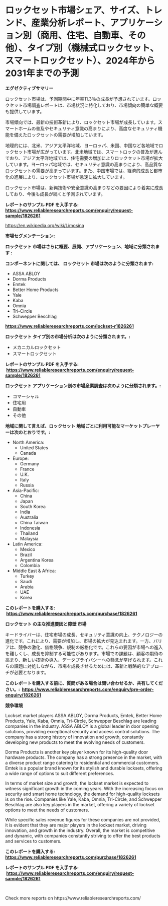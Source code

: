 <p><h1>ロックセット市場シェア、サイズ、トレンド、産業分析レポート、アプリケーション別（商用、住宅、自動車、その他）、タイプ別（機械式ロックセット、スマートロックセット）、2024年から2031年までの予測</h1></p><p><strong>エグゼクティブサマリー</strong></p>
<p><p>ロックセット市場は、予測期間中に年率11.3％の成長が予想されています。ロックセット市場調査レポートは、市場状況に特化しており、市場傾向の簡単な概要も提供しています。</p><p>市場傾向では、最新の技術革新により、ロックセット市場が成長しています。スマートホームの普及やセキュリティ意識の高まりにより、高度なセキュリティ機能を備えたロックセットの需要が増加しています。</p><p>地理的には、北米、アジア太平洋地域、ヨーロッパ、米国、中国など各地域でロックセット市場が広がっています。北米地域では、スマートロックの普及が進んでおり、アジア太平洋地域では、住宅需要の増加によりロックセット市場が拡大しています。ヨーロッパ地域では、セキュリティ意識の高まりにより、高品質なロックセットの需要が高まっています。また、中国市場では、経済的成長と都市化の進展により、ロックセット市場が急速に拡大しています。</p><p>ロックセット市場は、新興技術や安全意識の高まりなどの要因により着実に成長しており、今後も成長が続くと予測されています。</p></p>
<p><strong>レポートのサンプル PDF を入手する: <a href="https://www.reliableresearchreports.com/enquiry/request-sample/1826261">https://www.reliableresearchreports.com/enquiry/request-sample/1826261</a></strong></p>
<p><a href="https://en.wikipedia.org/wiki/Limosina">https://en.wikipedia.org/wiki/Limosina</a></p>
<p><strong>市場セグメンテーション:</strong></p>
<p><strong> ロックセット 市場はさらに概要、展開、アプリケーション、地域に分類されます :</strong></p>
<p><strong>コンポーネントに関しては、 ロックセット 市場は次のように分類されます: &nbsp;</strong></p>
<p><ul><li>ASSA ABLOY</li><li>Dorma Products</li><li>Emtek</li><li>Better Home Products</li><li>Yale</li><li>Kaba</li><li>Omnia</li><li>Tri-Circle</li><li>Schwepper Beschlag</li></ul></p>
<p><strong><a href="https://www.reliableresearchreports.com/lockset-r1826261">https://www.reliableresearchreports.com/lockset-r1826261</a></strong></p>
<p><strong> ロックセット タイプ別の市場分析は次のように分類されます。:</strong></p>
<p><ul><li>メカニカルロックセット</li><li>スマートロックセット</li></ul></p>
<p><strong>レポートのサンプル PDF を入手する: &nbsp;<a href="https://www.reliableresearchreports.com/enquiry/request-sample/1826261">https://www.reliableresearchreports.com/enquiry/request-sample/1826261</a></strong></p>
<p><strong> ロックセット アプリケーション別の市場産業調査は次のように分類されます。:</strong></p>
<p><ul><li>コマーシャル</li><li>住宅用</li><li>自動車</li><li>その他</li></ul></p>
<p><strong>地域に関して言えば、ロックセット 地域ごとに利用可能なマーケットプレーヤーは次のとおりです。:</strong></p>
<p><ul>
    <li>
        North America:
        <ul>
            <li>United States</li>
            <li>Canada</li>
        </ul>
    </li>
    <li>
        Europe:
        <ul>
            <li>Germany</li>
            <li>France</li>
            <li>U.K.</li>
            <li>Italy</li>
            <li>Russia</li>
        </ul>
    </li>
    <li>
        Asia-Pacific:
        <ul>
            <li>China</li>
            <li>Japan</li>
            <li>South Korea</li>
            <li>India</li>
            <li>Australia</li>
            <li>China Taiwan</li>
            <li>Indonesia</li>
            <li>Thailand</li>
            <li>Malaysia</li>
        </ul>
    </li>
    <li>
        Latin America:
        <ul>
            <li>Mexico</li>
            <li>Brazil</li>
            <li>Argentina Korea</li>
            <li>Colombia</li>
        </ul>
    </li>
    <li>
        Middle East & Africa:
        <ul>
            <li>Turkey</li>
            <li>Saudi</li>
            <li>Arabia</li>
            <li>UAE</li>
            <li>Korea</li>
        </ul>
    </li>
    </ul></p>
<p><strong>このレポートを購入する: &nbsp;<a href="https://www.reliableresearchreports.com/purchase/1826261">https://www.reliableresearchreports.com/purchase/1826261</a></strong></p>
<p><strong>ロックセット の主な推進要因と障壁 市場</strong></p>
<p><p>キードライバーは、住宅市場の成長、セキュリティ意識の向上、テクノロジーの進化です。これにより、需要が増加し、市場の拡大が見込まれます。一方、バリアは、競争の激化、価格競争、規制の厳格化です。これらの要因が市場への進入を難しくし、成長を抑制する可能性があります。市場での課題は、顧客の期待の高まり、新しい技術の導入、データプライバシーへの懸念が挙げられます。これらの課題に対処しながら、市場を成長させるためには、革新と戦略的なアプローチが必要となります。</p></p>
<p><strong>このレポートを購入する前に、質問がある場合は問い合わせるか、共有してください。:&nbsp; <a href="https://www.reliableresearchreports.com/enquiry/pre-order-enquiry/1826261">https://www.reliableresearchreports.com/enquiry/pre-order-enquiry/1826261</a></strong></p>
<p><strong>競争環境</strong></p>
<p><p>Lockset market players ASSA ABLOY, Dorma Products, Emtek, Better Home Products, Yale, Kaba, Omnia, Tri-Circle, Schwepper Beschlag are leading companies in the industry. ASSA ABLOY is a global leader in door opening solutions, providing exceptional security and access control solutions. The company has a strong history of innovation and growth, constantly developing new products to meet the evolving needs of customers.</p><p>Dorma Products is another key player known for its high-quality door hardware products. The company has a strong presence in the market, with a diverse product range catering to residential and commercial customers. Emtek is a popular brand known for its stylish and durable locksets, offering a wide range of options to suit different preferences.</p><p>In terms of market size and growth, the lockset market is expected to witness significant growth in the coming years. With the increasing focus on security and smart home technology, the demand for high-quality locksets is on the rise. Companies like Yale, Kaba, Omnia, Tri-Circle, and Schwepper Beschlag are also key players in the market, offering a variety of lockset options to meet the needs of customers.</p><p>While specific sales revenue figures for these companies are not provided, it is evident that they are major players in the lockset market, driving innovation, and growth in the industry. Overall, the market is competitive and dynamic, with companies constantly striving to offer the best products and services to customers.</p></p>
<p><strong>このレポートを購入する: &nbsp; <a href="https://www.reliableresearchreports.com/purchase/1826261">https://www.reliableresearchreports.com/purchase/1826261</a></strong></p>
<p><strong>レポートのサンプル PDF を入手する: &nbsp;<a href="https://www.reliableresearchreports.com/enquiry/request-sample/1826261">https://www.reliableresearchreports.com/enquiry/request-sample/1826261</a></strong><strong></strong></p>
<p>&nbsp;</p>
<p>Check more reports on https://www.reliableresearchreports.com/</p>